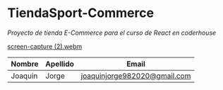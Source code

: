 # TiendaSport-Commerce 

_Proyecto de tienda E-Commerce para el curso de React en coderhouse_

[screen-capture (2).webm](https://user-images.githubusercontent.com/112964370/226443091-37a39633-1d4d-4352-9f69-07a19d30d072.webm)

|Nombre | Apellido| Email|
|---|---|---|
|Joaquin | Jorge| joaquinjorge982020@gmail.com|
